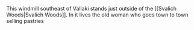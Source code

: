 This windmill southeast of Vallaki stands just outside of the [[Svalich Woods|Svalich Woods]]. In it lives the old woman who goes town to town selling pastries